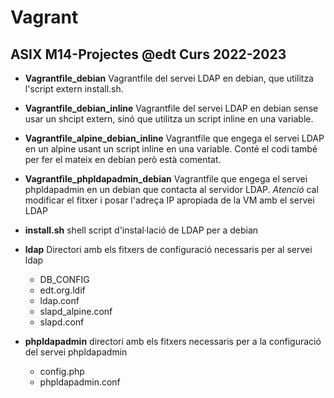 # Vagrant
## ASIX M14-Projectes @edt Curs 2022-2023



 * **Vagrantfile_debian** Vagrantfile del servei LDAP en debian, que utilitza 
   l'script extern install.sh.

 * **Vagrantfile_debian_inline** Vagrantfile del servei LDAP en debian sense 
   usar un shcipt extern, sinó que utilitza un script inline en una variable.  

 * **Vagrantfile_alpine_debian_inline** Vagrantfile que engega el servei LDAP 
   en un alpine usant un script inline en una variable. Conté el codi també
   per fer el mateix en debian però està comentat.
 
 * **Vagrantfile_phpldapadmin_debian** Vagrantfile que engega el servei 
   phpldapadmin en un debian que contacta al servidor LDAP. *Atenció* cal
   modificar el fitxer i posar l'adreça IP apropiada de la VM amb el 
   servei LDAP

 * **install.sh** shell script d'instal·lació de LDAP per a debian

 * **ldap** Directori amb els fitxers de configuració necessaris per al servei ldap
   * DB_CONFIG  
   * edt.org.ldif  
   * ldap.conf  
   * slapd_alpine.conf  
   * slapd.conf

 * **phpldapadmin** directori amb els fitxers necessaris per a la configuració del
   servei phpldapadmin

   * config.php  
   * phpldapadmin.conf

